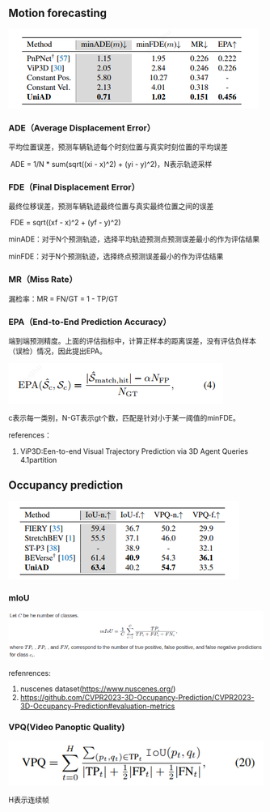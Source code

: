 

## Motion forecasting

![motion-forecasting](motion_forecasting/motion-forecasting.png)

### ADE（Average Displacement Error）

平均位置误差，预测车辆轨迹每个时刻位置与真实时刻位置的平均误差

​	ADE = 1/N * sum(sqrt((xi - x)^2) + (yi - y)^2)，N表示轨迹采样

### FDE（Final Displacement Error）

最终位移误差，预测车辆轨迹最终位置与真实最终位置之间的误差

​	FDE = sqrt((xf - x)^2 + (yf - y)^2)



minADE：对于N个预测轨迹，选择平均轨迹预测点预测误差最小的作为评估结果

minFDE：对于N个预测轨迹，选择终点预测误差最小的作为评估结果



### MR（Miss Rate）

漏检率：MR = FN/GT = 1 - TP/GT



### EPA（End-to-End Prediction Accuracy）

端到端预测精度。上面的评估指标中，计算正样本的距离误差，没有评估负样本（误检）情况，因此提出EPA。

![EPA](motion_forecasting/EPA.png)

c表示每一类别，N-GT表示gt个数，匹配是针对小于某一阈值的minFDE。

references：

1. ViP3D:Een-to-end Visual Trajectory Prediction via 3D Agent Queries   4.1partition





## Occupancy prediction

![occupancy-prediction](motion_forecasting/occupancy-prediction.png)

### mIoU

![miou](motion_forecasting/miou.png)

refenrences:

1. nuscenes dataset(https://www.nuscenes.org/)
2. https://github.com/CVPR2023-3D-Occupancy-Prediction/CVPR2023-3D-Occupancy-Prediction#evaluation-metrics





### VPQ(Video Panoptic Quality)

![VPQ](motion_forecasting/VPQ.png)

H表示连续帧



